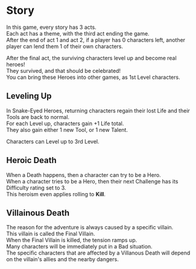 # Story

In this game, every story has 3 acts.  
Each act has a theme, with the third act ending the game.  
After the end of act 1 and act 2, if a player has 0 characters left, another player can lend them 1 of their own characters.

After the final act, the surviving characters level up and become real heroes!  
They survived, and that should be celebrated!  
You can bring these Heroes into other games, as 1st Level characters.

## Leveling Up

In Snake-Eyed Heroes, returning characters regain their lost Life and their Tools are back to normal.  
For each Level up, characters gain +1 Life total.  
They also gain either 1 new Tool, or 1 new Talent.

Characters can Level up to 3rd Level.

## Heroic Death

When a Death happens, then a character can try to be a Hero.  
When a character tries to be a Hero, then their next Challenge has its Difficulty rating set to 3.  
This heroism even applies rolling to **Kill**.

## Villainous Death

The reason for the adventure is always caused by a specific villain.  
This villain is called the Final Villain.  
When the Final Villain is killed, the tension ramps up.  
Many characters will be immediately put in a Bad situation.  
The specific characters that are affected by a Villanous Death will depend on the villain's allies and the nearby dangers.
